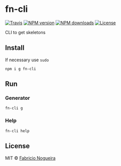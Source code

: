 # fn-cli

[![Travis](travis-image)](travis-url)
[![NPM version](npm-v-image)](npm-v-url)
[![NPM downloads](npm-dm-image)](npm-dm-url)
[![License](license-image)](license-url)

CLI to get skeletons

## Install

If necessary use ```sudo```

```shell
npm i g fn-cli
```

## Run

### Generator

```shell
fn-cli g
```

### Help

```shell
fn-cli help
```

## License

MIT © [Fabricio Nogueira](http://fabricionogueira.me)

[npm-dm-image]: https://img.shields.io/npm/dm/fn-cli.svg?style=flat-square
[npm-dm-url]: https://www.npmjs.com/package/fn-cli

[npm-v-image]: https://img.shields.io/keleton-npm-angular/v/fn-cli?style=flat-square
[npm-v-url]: https://npmjs.org/package/skeleton-npm-angular-pkg

[travis-image]: https://img.shields.io/travis/fn-cli/fn-cli?style=flat-square
[travis-url]: https://travis-ci.org/nogsantos/fn-cli


[license-image]: https://img.shields.io/github/license/mashape/apistatus.svg?style=flat-square
[license-url]: https://opensource.org/licenses/MIT
